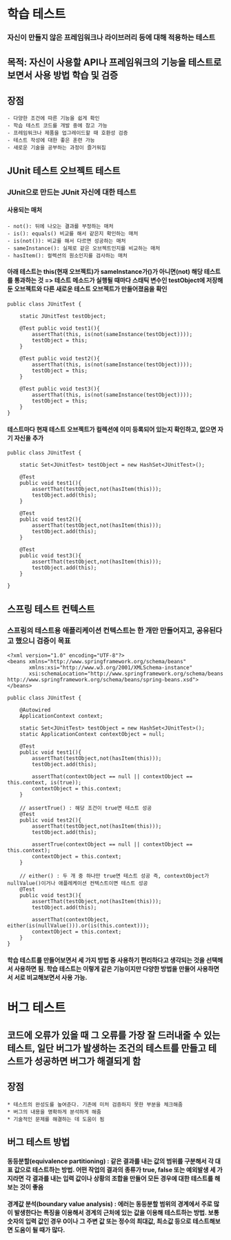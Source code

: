 # 학습 테스트

### 자신이 만들지 않은 프레임워크나 라이브러리 등에 대해 적용하는 테스트

## 목적: 자신이 사용할 API나 프레임워크의 기능을 테스트로 보면서 사용 방법 학습 및 검증

## 장점

    - 다양한 조건에 따른 기능을 쉽게 확인
    - 학습 테스트 코드를 개발 중에 참고 가능
    - 프레임워크나 제품을 업그레이드할 때 호환성 검증
    - 테스트 작성에 대한 좋은 훈련 가능
    - 새로운 기술을 공부하는 과정이 즐거워짐

## JUnit 테스트 오브젝트 테스트

### JUnit으로 만드는 JUnit 자신에 대한 테스트

#### 사용되는 매처

    - not(): 뒤에 나오는 결과를 부정하는 매처
    - is(): equals() 비교를 해서 같은지 확인하는 매처
    - is(not()): 비교를 해서 다르면 성공하는 매처
    - sameInstance(): 실제로 같은 오브젝트인지를 비교하는 매처
    - hasItem(): 컬렉션의 원소인지를 검사하는 매처

#### 아래 테스트는 this(현재 오브젝트)가 sameInstance가()가 아니면(not) 해당 테스트를 통과하는 것 => 테스트 메소드가 실행될 때마다 스태틱 변수인 testObject에 저장해둔 오브젝트와 다른 새로운 테스트 오브젝트가 만들어졌음을 확인

```
public class JUnitTest {

    static JUnitTest testObject;

    @Test public void test1(){
        assertThat(this, is(not(sameInstance(testObject))));
        testObject = this;
    }

    @Test public void test2(){
        assertThat(this, is(not(sameInstance(testObject))));
        testObject = this;
    }

    @Test public void test3(){
        assertThat(this, is(not(sameInstance(testObject))));
        testObject = this;
    }
}
```

#### 테스트마다 현재 테스트 오브젝트가 컬렉션에 이미 등록되어 있는지 확인하고, 없으면 자기 자신을 추가

```
public class JUnitTest {

    static Set<JUnitTest> testObject = new HashSet<JUnitTest>();

    @Test
    public void test1(){
        assertThat(testObject,not(hasItem(this)));
        testObject.add(this);
    }

    @Test
    public void test2(){
        assertThat(testObject,not(hasItem(this)));
        testObject.add(this);
    }

    @Test
    public void test3(){
        assertThat(testObject,not(hasItem(this)));
        testObject.add(this);
    }

}
```

## 스프링 테스트 컨텍스트

### 스프링의 테스트용 애플리케이션 컨텍스트는 한 개만 만들어지고, 공유된다고 했으니 검증이 목표

```
<?xml version="1.0" encoding="UTF-8"?>
<beans xmlns="http://www.springframework.org/schema/beans"
       xmlns:xsi="http://www.w3.org/2001/XMLSchema-instance"
       xsi:schemaLocation="http://www.springframework.org/schema/beans http://www.springframework.org/schema/beans/spring-beans.xsd">
</beans>
```

```
public class JUnitTest {

    @Autowired
    ApplicationContext context;

    static Set<JUnitTest> testObject = new HashSet<JUnitTest>();
    static ApplicationContext contextObject = null;

    @Test
    public void test1(){
        assertThat(testObject,not(hasItem(this)));
        testObject.add(this);

        assertThat(contextObject == null || contextObject == this.context, is(true));
        contextObject = this.context;
    }

    // assertTrue() : 해당 조건이 true면 테스트 성공
    @Test
    public void test2(){
        assertThat(testObject,not(hasItem(this)));
        testObject.add(this);

        assertTrue(contextObject == null || contextObject == this.context);
        contextObject = this.context;
    }

    // either() : 두 개 중 하나만 true면 테스트 성공 즉, contextObject가 nullValue()이거나 애플레케이션 컨텍스트이면 테스트 성공
    @Test
    public void test3(){
        assertThat(testObject,not(hasItem(this)));
        testObject.add(this);

        assertThat(contextObject, either(is(nullValue())).or(is(this.context)));
        contextObject = this.context;
    }
}
```

#### 학습 테스트를 만들어보면서 세 가지 방법 중 사용하기 편리하다고 생각되는 것을 선택해서 사용하면 됨. 학습 테스트는 이렇게 같은 기능이지만 다양한 방법을 만들어 사용하면서 서로 비교해보면서 사용 가능.

# 버그 테스트

## 코드에 오류가 있을 때 그 오류를 가장 잘 드러내줄 수 있는 테스트, 일단 버그가 발생하는 조건의 테스트를 만들고 테스트가 성공하면 버그가 해결되게 함

## 장점

    * 테스트의 완성도를 높여준다. 기존에 미처 검증하지 못한 부분을 체크해줌
    * 버그의 내용을 명확하게 분석하게 해줌
    * 기술적인 문제를 해결하는 데 도움이 됨

## 버그 테스트 방법

#### 동등분할(equivalence partitioning) : 같은 결과를 내는 값의 범위를 구분해서 각 대표 값으로 테스트하는 방법. 어떤 작업의 결과의 종류가 true, false 또는 예외발생 세 가지라면 각 결과를 내는 입력 값이나 상황의 조합을 만들어 모든 경우에 대한 테스트를 해보는 것이 좋음

#### 경계값 분석(boundary value analysis) : 에러는 동등분할 범위의 경계에서 주로 많이 발생한다는 특징을 이용해서 경계의 근처에 있는 값을 이용해 테스트하는 방법. 보통 숫자의 입력 값인 경우 0이나 그 주변 값 또는 정수의 최대값, 최소값 등으로 테스트해보면 도움이 될 때가 많다.
